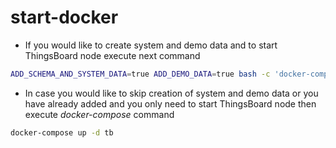 # start-docker

* If you would like to create system and demo data and to start ThingsBoard node execute next command

```bash
ADD_SCHEMA_AND_SYSTEM_DATA=true ADD_DEMO_DATA=true bash -c 'docker-compose up -d tb'
```

* In case you would like to skip creation of system and demo data or you have already added and you only need to start ThingsBoard node then execute _docker-compose_ command

```bash
docker-compose up -d tb
```

